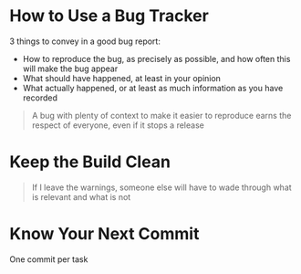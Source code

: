 # How to Use a Bug Tracker
3 things to convey in a good bug report:
* How to reproduce the bug, as precisely as possible, and how often this will make the bug appear
* What should have happened, at least in your opinion
* What actually happened, or at least as much information as you have recorded

> A bug with plenty of context to make it easier to reproduce earns the respect of everyone, even if it stops a release

# Keep the Build Clean
> If I leave the warnings, someone else will have to wade through what is relevant and what is not
# Know Your Next Commit
One commit per task
